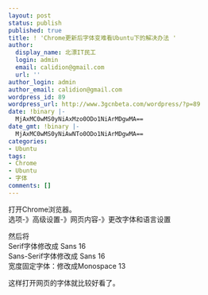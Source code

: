 ```yaml
---
layout: post
status: publish
published: true
title: ! 'Chrome更新后字体变难看Ubuntu下的解决办法 '
author:
  display_name: 北漂IT民工
  login: admin
  email: calidion@gmail.com
  url: ''
author_login: admin
author_email: calidion@gmail.com
wordpress_id: 89
wordpress_url: http://www.3gcnbeta.com/wordpress/?p=89
date: !binary |-
  MjAxMC0wMS0yNiAxMzo0ODo1NiArMDgwMA==
date_gmt: !binary |-
  MjAxMC0wMS0yNiAwNTo0ODo1NiArMDgwMA==
categories:
- Ubuntu
tags:
- Chrome
- Ubuntu
- 字体
comments: []
---
```

<p>
打开Chrome浏览器。<br />
选项-》高级设置-》网页内容-》更改字体和语言设置</p>
<p>然后将<br />
Serif字体修改成 Sans 16<br />
Sans-Serif字体修改成 Sans 16<br />
宽度固定字体：修改成Monospace 13</p>
<p>这样打开网页的字体就比较好看了。</p>
